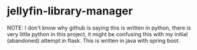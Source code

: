 # jellyfin-library-manager
NOTE: I don't know why github is saying this is written in python, there is very little python in this project, 
it might be confusing this with my initial (abandoned) attempt in flask.
This is written in java with spring boot.

